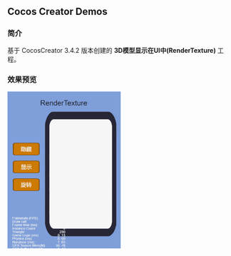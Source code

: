 ## Cocos Creator Demos

### 简介
基于 CocosCreator 3.4.2 版本创建的 **3D模型显示在UI中(RenderTexture)** 工程。

### 效果预览
![image](../../gif/202201/2022012003.gif)